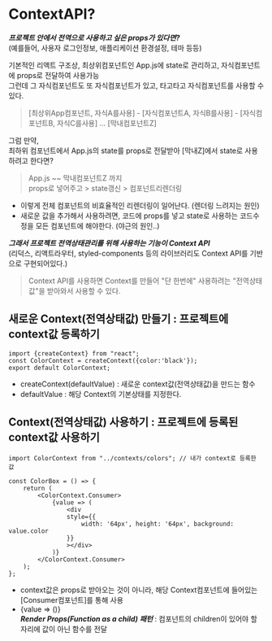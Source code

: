 # ContextAPI?
***프로젝트 안에서 전역으로 사용하고 싶은 props가 있다면?***   
(예를들어, 사용자 로그인정보, 애플리케이션 환경설정, 테마 등등)     

기본적인 리액트 구조상, 최상위컴포넌트인 App.js에 state로 관리하고, 자식컴포넌트에 props로 전달하여 사용가능   
그런데 그 자식컴포넌트도 또 자식컴포넌트가 있고, 타고타고 자식컴포넌트를 사용할 수 있다.   
> [최상위App컴포넌트, 자식A를사용] - [자식컴포넌트A, 자식B를사용] - [자식컴포넌트B, 자식C를사용] ... [막내컴포넌트Z]   

그럼 만약,   
최하위 컴포넌트에서 App.js의 state를 props로 전달받아 [막내Z]에서 state로 사용하려고 한다면?
> App.js ~~ 막내컴포넌트Z 까지  
> props로 넣어주고 > state갱신 > 컴포넌트리렌더링 

- 이렇게 전체 컴포넌트의 비효율적인 리렌더링이 일어난다. (렌더링 느려지는 원인) 
- 새로운 값을 추가해서 사용하려면, 코드에 props를 넣고 state로 사용하는 코드수정을 모든 컴포넌트에 해야한다. (야근의 원인..)

***그래서 프로젝트 전역상태관리를 위해 사용하는 기능이 Context API***   
(리덕스, 리액트라우터, styled-components 등의 라이브러리도 Context API를 기반으로 구현되어있다.)
>Context API를 사용하면 Context를 만들어 "단 한번에" 사용하려는 "전역상태값"을 받아와서 사용할 수 있다.   



## 새로운 Context(전역상태값) 만들기 : 프로젝트에 context값 등록하기
```
import {createContext} from "react";
const ColorContext = createContext({color:'black'});
export default ColorContext;
```
- createContext(defaultValue) : 새로운 context값(전역상태값)을 만드는 함수
- defaultValue : 해당 Context의 기본상태를 지정한다. 


## Context(전역상태값) 사용하기 : 프로젝트에 등록된 context값 사용하기
```
import ColorContext from "../contexts/colors"; // 내가 context로 등록한 값

const ColorBox = () => {
    return (
        <ColorContext.Consumer>
            {value => (
                <div
                style={{
                    width: '64px', height: '64px', background: value.color
                }}
                ></div>
            )}
        </ColorContext.Consumer>
    );
};
```
- context값은 props로 받아오는 것이 아니라, 해당 Context컴포넌트에 들어있는 [Consumer컴포넌트]를 통해 사용
- {value => ()}   
  ***Render Props(Function as a child) 패턴*** : 컴포넌트의 children이 있어야 할 자리에 값이 아닌 함수를 전달